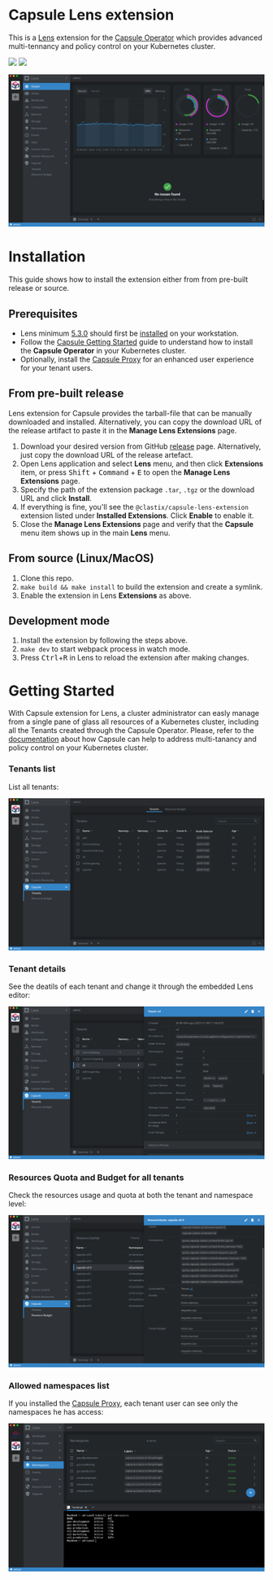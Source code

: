 # Capsule Lens extension

This is a [Lens](https://github.com/lensapp/lens) extension for the [Capsule Operator](https://github.com/clastix/capsule) which provides advanced multi-tennancy and policy control on your Kubernetes cluster.

<p align="left">
  <img src="https://img.shields.io/github/license/clastix/capsule-lens-extension"/>
  <a href="https://github.com/clastix/capsule-lens-extension/releases">
    <img src="https://img.shields.io/github/v/release/clastix/capsule-lens-extension"/>
  </a>
</p>

![Screenshot](assets/images/capsule-lens.png)

# Installation

This guide shows how to install the extension either from from pre-built release or source.

## Prerequisites

* Lens minimum [5.3.0](https://github.com/lensapp/lens/releases/tag/v5.3.0) should first be [installed](https://github.com/lensapp/lens#installation) on your workstation.
* Follow the [Capsule Getting Started](https://github.com/clastix/capsule/blob/master/docs/content/general/getting-started.md) guide to understand how to install the **Capsule Operator** in your Kubernetes cluster.
* Optionally, install the [Capsule Proxy](https://github.com/clastix/capsule-proxy) for an enhanced user experience for your tenant users. 

## From pre-built release
Lens extension for Capsule provides the tarball-file that can be manually
downloaded and installed. Alternatively, you can copy the download URL of the release artifact to paste it in the
**Manage Lens Extensions** page.

1. Download your desired version from GitHub [release](https://github.com/clastix/capsule-lens-extension/releases) page. Alternatively, just copy the download URL of the release artefact.
2. Open Lens application and select **Lens** menu, and then click **Extensions** item, or press
   <kbd>Shift</kbd> + <kbd>Command</kbd> + <kbd>E</kbd> to open the **Manage Lens Extensions** page.
3. Specify the path of the extension package `.tar`, `.tgz` or the download URL and click **Install**.
4. If everything is fine, you'll see the `@clastix/capsule-lens-extension` extension listed under
   **Installed Extensions**. Click **Enable** to enable it.
5. Close the **Manage Lens Extensions** page and verify that the **Capsule** menu item shows up in the main **Lens** menu.

## From source (Linux/MacOS)

1. Clone this repo.
2. `make build && make install` to build the extension and create a symlink.
3. Enable the extension in Lens **Extensions** as above.

## Development mode

1. Install the extension by following the steps above.
2. `make dev` to start webpack process in watch mode.
3. Press <kbd>Ctrl</kbd>+<kbd>R</kbd> in Lens to reload the extension after making changes.

# Getting Started

With Capsule extension for Lens, a cluster administrator can easly manage from a single pane of glass all resources of a Kubernetes cluster, including all the Tenants created through the Capsule Operator. Please, refer to the [documentation](https://github.com/clastix/capsule/blob/master/docs/content/index.md) about how Capsule can help to address multi-tanancy and policy control on your Kubernetes cluster.

### Tenants list
List all tenants:

![Tenants List](assets/images/capsule-lens-tenants-list.png)

### Tenant details
See the deatils of each tenant and change it through the embedded Lens editor:

![Tenant details](assets/images/capsule-lens-tenant-details.png)

### Resources Quota and Budget for all tenants 
Check the resources usage and quota at both the tenant and namespace level:

![Resources Quota and Budget](assets/images/capsule-lens-resources-budget.png)

### Allowed namespaces list
If you installed the [Capsule Proxy](https://github.com/clastix/capsule-proxy), each tenant user can see only the namespaces he has access:

![Allowed namespaces list](assets/images/capsule-lens-namespaces.png)
